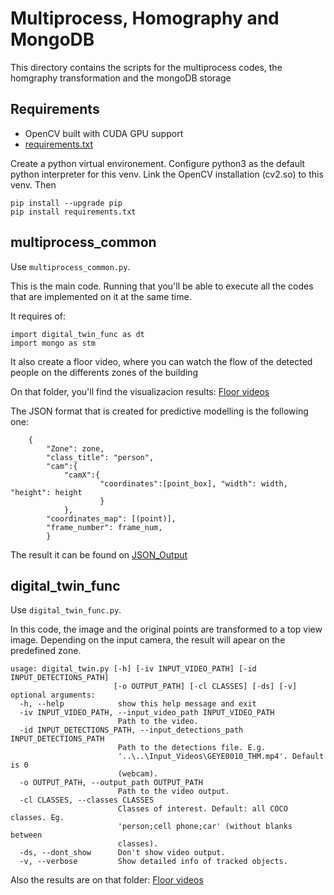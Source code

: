 # Multiprocess, Homography and MongoDB

This directory contains the scripts for the multiprocess codes, the homgraphy transformation and the mongoDB storage 

## Requirements

- OpenCV built with CUDA GPU support
- [requirements.txt](requirements.txt)

Create a python virtual environement.
Configure python3 as the default python interpreter for this venv.
Link the OpenCV installation (cv2.so) to this venv.
Then 
```
pip install --upgrade pip
pip install requirements.txt 
```

## multiprocess_common

Use ```multiprocess_common.py```.

This is the main code. Running that you'll be able to execute all the codes that are implemented on it at the same time.

It requires of:

```
import digital_twin_func as dt
import mongo as stm
```
It also create a floor video, where you can watch the flow of the detected people on the differents zones of the building

On that folder, you'll find the visualizacion results: [Floor videos](https://drive.google.com/drive/folders/14tlNH5MsLtoytXrMXISb9HL-4G3_EfgS)

The JSON format that is created for predictive modelling is the following one:

```
	{
		"Zone": zone,
		"class_title": "person",
		"cam":{
		    "camX":{
		            "coordinates":[point_box], "width": width, "height": height
		            }
			},
		"coordinates_map": [(point)],
		"frame_number": frame_num,
    	}
```
The result it can be found on [JSON_Output](https://github.com/Noumena-bcn/Digital_Twin/tree/main/src/JSON_Output)

## digital_twin_func

Use ```digital_twin_func.py```.

In this code, the image and the original points are transformed to a top view image.
Depending on the input camera, the result will apear on the predefined zone.


```
usage: digital_twin.py [-h] [-iv INPUT_VIDEO_PATH] [-id INPUT_DETECTIONS_PATH]
                       [-o OUTPUT_PATH] [-cl CLASSES] [-ds] [-v]
optional arguments:
  -h, --help            show this help message and exit
  -iv INPUT_VIDEO_PATH, --input_video_path INPUT_VIDEO_PATH
                        Path to the video.
  -id INPUT_DETECTIONS_PATH, --input_detections_path INPUT_DETECTIONS_PATH
                        Path to the detections file. E.g.
                        '..\..\Input_Videos\GEYE0010_THM.mp4'. Default is 0
                        (webcam).
  -o OUTPUT_PATH, --output_path OUTPUT_PATH
                        Path to the video output.
  -cl CLASSES, --classes CLASSES
                        Classes of interest. Default: all COCO classes. Eg.
                        'person;cell phone;car' (without blanks between
                        classes).
  -ds, --dont_show      Don't show video output.
  -v, --verbose         Show detailed info of tracked objects.

```

Also the results are on that folder: [Floor videos](https://drive.google.com/drive/folders/14tlNH5MsLtoytXrMXISb9HL-4G3_EfgS)
